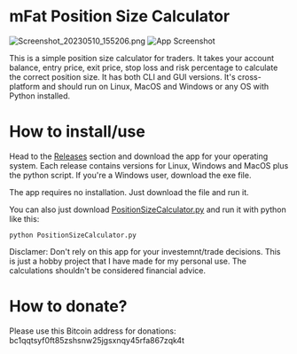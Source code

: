 # mFat Position Size Calculator
![Screenshot_20230510_155206.png](https://github.com/mfat/qtpositioncalc/blob/8764ec95524a6026b58c33adc6da0c2f1715c9d9/Screenshot_20230510_155206.png)
![App Screenshot](https://github.com/mfat/qtpositioncalc/blob/2a50b1530f3175e00a30d9fe9c19d0a10cb30bbd/Screenshot.png)


This is a simple position size calculator for traders.
It takes your account balance, entry price, exit price, stop loss and risk percentage to calculate the correct position size. 
It has both CLI and GUI versions. It's cross-platform and should run on Linux, MacOS and Windows or any OS with Python installed.

# How to install/use

Head to the [Releases](https://github.com/mfat/qtpositioncalc/releases) section and download the app for your operating system. Each release contains versions for Linux, Windows and MacOS plus the python script. If you're a Windows user, download the exe file.

The app requires no installation. Just download the file and run it.


You can also just download [PositionSizeCalculator.py](https://github.com/mfat/qtpositioncalc/releases/download/0.1/PositionSizeCalculator.py) and run it with python like this:
```
python PositionSizeCalculator.py
```
Disclamer: Don't rely on this app for your investemnt/trade decisions. This is just a hobby project that I have made for my personal use. The calculations shouldn't be considered financial advice. 



# How to donate?
Please use this Bitcoin address for donations:
bc1qqtsyf0ft85zshsnw25jgsxnqy45rfa867zqk4t

